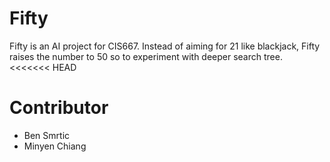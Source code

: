 # Fifty

Fifty is an AI project for CIS667. Instead of aiming for 21 like blackjack, Fifty raises the number to 50 so to experiment with deeper search tree.
<<<<<<< HEAD

# Contributor

- Ben Smrtic
- Minyen Chiang
